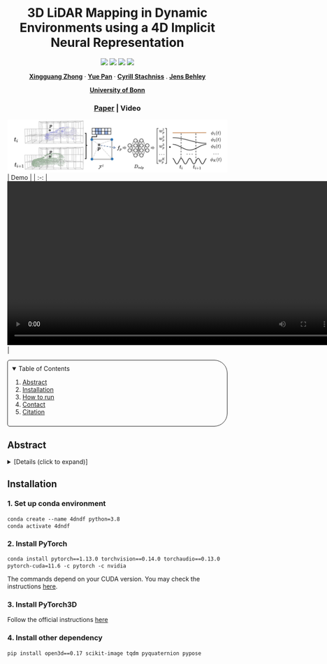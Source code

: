 <p align="center">
  <h1 align="center">3D LiDAR Mapping in Dynamic Environments using a 4D Implicit Neural Representation</h1>

  <p align="center">
    <a href="https://github.com/PRBonn/4dNDF"><img src="https://img.shields.io/badge/python-3670A0?style=flat-square&logo=python&logoColor=ffdd54" /></a>
    <a href="https://github.com/PRBonn/4dNDF"><img src="https://img.shields.io/badge/Linux-FCC624?logo=linux&logoColor=black" /></a>
    <a href="https://www.ipb.uni-bonn.de/wp-content/papercite-data/pdf/zhong2024cvpr.pdf"><img src="https://img.shields.io/badge/Paper-pdf-<COLOR>.svg?style=flat-square" /></a>
    <a href="https://lbesson.mit-license.org/"><img src="https://img.shields.io/badge/License-MIT-blue.svg?style=flat-square" /></a>
  </p>


  <p align="center">
    <a href="https://www.ipb.uni-bonn.de/people/xingguang-zhong/index.html"><strong>Xingguang Zhong</strong></a>
    ·
    <a href="https://www.ipb.uni-bonn.de/people/yue-pan/index.html"><strong>Yue Pan</strong></a>
    ·
    <a href="https://www.ipb.uni-bonn.de/people/cyrill-stachniss/"><strong>Cyrill Stachniss</strong></a>
    .
    <a href="https://www.ipb.uni-bonn.de/people/jens-behley/"><strong>Jens Behley</strong></a>
  </p>
  <p align="center"><a href="https://www.ipb.uni-bonn.de"><strong>University of Bonn</strong></a>
  <h3 align="center"><a href="https://arxiv.org/pdf/2401.09101v1.pdf">Paper</a> | Video</a></h3>
  <div align="center"></div>
</p>


![teaser](media/overview.jpg)
| Demo |
| :-: |
<video width = "750" src="media/4dndf.mp4" controls></video> |

<!-- TABLE OF CONTENTS -->

<details open="open" style='padding: 10px; border-radius:5px 30px 30px 5px; border-style: solid; border-width: 1px;'>
  <summary>Table of Contents</summary>
  <ol>
    <li>
      <a href="#abstract">Abstract</a>
    </li>
    <li>
      <a href="#installation">Installation</a>
    </li>
    <li>
      <a href="#run-pin-slam">How to run </a>
    </li>
    <li>
      <a href="#contact">Contact</a>
    </li>
    <li>
      <a href="#citation">Citation</a>
    </li>
  </ol>
</details>


## Abstract

<details>
  <summary>[Details (click to expand)]</summary>
Building accurate maps is a key building block to enable reliable localization, planning, and navigation of au-tonomous vehicles. We propose a novel approach for building accurate maps of dynamic environments utilizing a sequence of LiDAR scans. To this end, we propose encoding the 4D scene into a novel spatio-temporal implicit neural map representation by fitting a time-dependent truncated signed distance function to each point. Using our representation, we extract the static map by filtering the dynamic parts. Our neural representation is based on sparse feature grids, a globally shared decoder, and time-dependent basis functions, which we jointly optimize in an unsupervised fashion. To learn this representation from a sequence of LiDAR scans, we design a simple yet efficient loss function to supervise the map optimization in a piecewise way. We evaluate our approach on various scenes containing moving objects in terms of the reconstruction quality of static maps and the segmentation of dynamic point clouds. The experimental results demonstrate that our method is capable of removing the dynamic part of the input point clouds while reconstructing accurate and complete 3D maps, outperforming several state-of-the-art methods.
</details>

## Installation

### 1. Set up conda environment

```
conda create --name 4dndf python=3.8
conda activate 4dndf
```

### 2. Install PyTorch

```
conda install pytorch==1.13.0 torchvision==0.14.0 torchaudio==0.13.0 pytorch-cuda=11.6 -c pytorch -c nvidia
```

The commands depend on your CUDA version. You may check the instructions [here](https://pytorch.org/get-started/previous-versions/).

### 3. Install PyTorch3D

Follow the official instructions [here](https://github.com/facebookresearch/pytorch3d/blob/main/INSTALL.md)


### 4. Install other dependency

```
pip install open3d==0.17 scikit-image tqdm pyquaternion pypose
```

